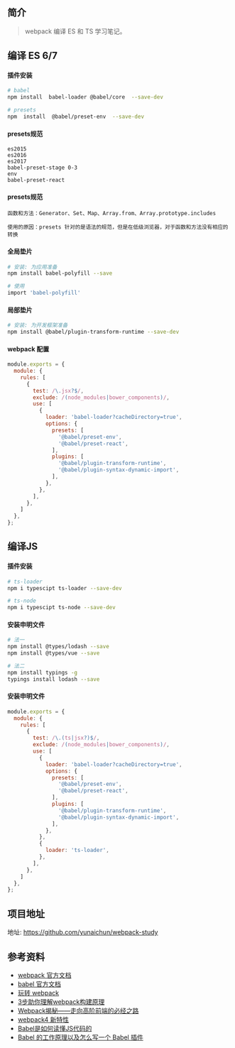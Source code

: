 ## 简介

> webpack 编译 ES 和 TS 学习笔记。

## 编译 ES 6/7 

#### 插件安装

```bash
# babel 
npm install  babel-loader @babel/core  --save-dev

# presets
npm  install  @babel/preset-env  --save-dev
```

#### presets规范

```text
es2015
es2016
es2017
babel-preset-stage 0-3
env
babel-preset-react
```

#### presets规范

```text
函数和方法：Generator、Set、Map、Array.from、Array.prototype.includes

使用的原因：presets 针对的是语法的规范，但是在低级浏览器，对于函数和方法没有相应的转换
```

#### 全局垫片

```bash
# 安装: 为应用准备
npm install babel-polyfill --save

# 使用
import 'babel-polyfill'
```

#### 局部垫片

```bash
# 安装: 为开发框架准备
npm install @babel/plugin-transform-runtime --save-dev
```

#### webpack 配置

```js
module.exports = {
  module: {
    rules: [
      {
        test: /\.jsx?$/,
        exclude: /(node_modules|bower_components)/,
        use: [
          {
            loader: 'babel-loader?cacheDirectory=true',
            options: {
              presets: [
                '@babel/preset-env',
                '@babel/preset-react',
              ],
              plugins: [
                '@babel/plugin-transform-runtime',
                '@babel/plugin-syntax-dynamic-import',
              ],
            },
          },
        ],
      },
    ]
  },
};
```

## 编译JS

#### 插件安装

```bash
# ts-loader
npm i typescipt ts-loader --save-dev

# ts-node
npm i typescipt ts-node --save-dev
```

#### 安装申明文件

```bash
# 法一
npm install @types/lodash --save
npm install @types/vue --save

# 法二
npm install typings -g
typings install lodash --save
```

#### 安装申明文件

```js
module.exports = {
  module: {
    rules: [
      {
        test: /\.(ts|jsx?)$/,
        exclude: /(node_modules|bower_components)/,
        use: [
          {
            loader: 'babel-loader?cacheDirectory=true',
            options: {
              presets: [
                '@babel/preset-env',
                '@babel/preset-react',
              ],
              plugins: [
                '@babel/plugin-transform-runtime',
                '@babel/plugin-syntax-dynamic-import',
              ],
            },
          },
          {
            loader: 'ts-loader',
          },
        ],
      },
    ]
  },
};
```

## 项目地址

地址: https://github.com/yunaichun/webpack-study

## 参考资料

- [webpack 官方文档](https://webpack.js.org/)
- [babel 官方文档](https://babeljs.io/)
- [玩转 webpack](https://time.geekbang.org/course/intro/100028901)
- [3步助你理解webpack构建原理](https://learn.kaikeba.com/catalog/211875)
- [Webpack揭秘——走向高阶前端的必经之路 ](https://juejin.im/post/6844903685407916039)
- [webpack4 新特性](https://lz5z.com/webpack4-new/)
- [Babel是如何读懂JS代码的](https://zhuanlan.zhihu.com/p/27289600)
- [Babel 的工作原理以及怎么写一个 Babel 插件](https://cloud.tencent.com/developer/article/1520124)
